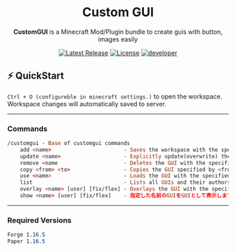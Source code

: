 <h1 align="center">Custom GUI</h1>

<p align="center"><b>CustomGUI</b> is a Minecraft Mod/Plugin bundle to create guis with button, images easily</p>

<div align="center">
    <a href="https://github.com/TeamKun/CustomGUI/releases/latest"><img src="https://img.shields.io/github/v/release/TeamKun/CustomGUI?color=blueviolet&style=flat-square&label=vesrion" alt="Latest Release"></a>
    <a href="https://opensource.org/licenses/mit-license.php"><img src="https://img.shields.io/static/v1?label=license&message=MIT&style=flat-square&color=blue" alt="License"></a>
    <a href="https://twitter.com/kotx__"><img src="https://img.shields.io/static/v1?label=developer&message=kotx__&style=flat-square&color=orange" alt="developer"></a>
</div>

## ⚡ QuickStart

`Ctrl + O (configureble in minecraft settings.)` to open the workspace. Workspace changes will automatically saved to
server.

---

### Commands

```prolog
/customgui - Base of customgui commands
    add <name>                       - Saves the workspace with the specified name. 
    update <name>                    - Explicitly update(overwrite) the workspace with the specified name.
    remove <name                     - Deletes the GUI with the specified name. Users with op can also delete the GUI of others.
    copy <from> <to>                 - Copies the GUI specified by <from> to <to>.
    use <name>                       - Loads the GUI with the specified name into the workspace.
    list                             - Lists all GUIs and their authors.
    overlay <name> [user] [fix/flex] - Overlays the GUI with the specified name.
    show <name> [user] [fix/flex]    - 指定した名前のGUIをGUIとして表示します。(As a clickable screen)
```

---

### Required Versions

```css
Forge 1.16.5
Paper 1.16.5
```

